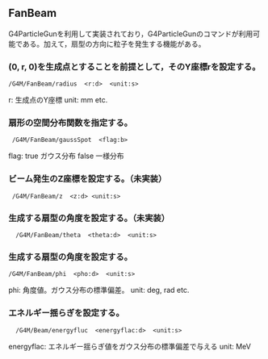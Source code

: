 ## FanBeam
 G4ParticleGunを利用して実装されており，G4ParticleGunのコマンドが利用可能である。加えて，扇型の方向に粒子を発生する機能がある。

### (0, r, 0)を生成点とすることを前提として，そのY座標rを設定する。
```
/G4M/FanBeam/radius  <r:d>  <unit:s>
```
 r:  生成点のY座標
 unit:  mm etc.

### 扇形の空間分布関数を指定する。
```
 /G4M/FanBeam/gaussSpot  <flag:b>
```
   flag:  true	 ガウス分布
   false   一様分布

### ビーム発生のZ座標を設定する。（未実装）
```
 /G4M/FanBeam/z  <z:d> <unit:s>
```

### 生成する扇型の角度を設定する。（未実装）
```
  /G4M/FanBeam/theta  <theta:d>  <unit:s>
```

### 生成する扇型の角度を設定する。
```
/G4M/FanBeam/phi  <pho:d>  <unit:s>
```
 phi:  角度値。ガウス分布の標準偏差。
 unit:  deg, rad etc.

### エネルギー揺らぎを設定する。
```
  /G4M/Beam/energyfluc  <energyflac:d>  <unit:s>
```
   energyflac:  エネルギー揺らぎ値をガウス分布の標準偏差で与える
   unit:  MeV

